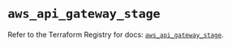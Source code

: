 # `aws_api_gateway_stage`

Refer to the Terraform Registry for docs: [`aws_api_gateway_stage`](https://registry.terraform.io/providers/hashicorp/aws/5.35.0/docs/resources/api_gateway_stage).
